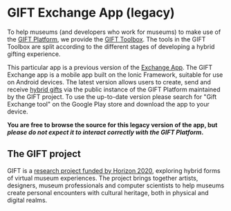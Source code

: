 # GIFT Exchange App (legacy)

To help museums (and developers who work for museums) to make use of the [GIFT Platform](https://toolkit.gifting.digital/gift-platform/), we provide the [GIFT Toolbox](https://toolkit.gifting.digital/tools/). The tools in the GIFT Toolbox are split according to the different stages of developing a hybrid gifting experience.

This particular app is a previous version of the [Exchange App](https://github.com/growlingfish/GIFT-exchange). The GIFT Exchange app is a mobile app built on the Ionic Framework, suitable for use on Android devices. The latest version allows users to create, send and receive [hybrid gifts](https://toolkit.gifting.digital/what-are-hybrid-gifts/) via the public instance of the GIFT Platform maintained by the GIFT project. To use the up-to-date version please search for "Gift Exchange tool" on the Google Play store and download the app to your device.

**You are free to browse the source for this legacy version of the app, but _please do not expect it to interact correctly with the GIFT Platform_.**

## The GIFT project

GIFT is a [research project funded by Horizon 2020](https://gift.itu.dk/), exploring hybrid forms of virtual museum experiences. The project brings together artists, designers, museum professionals and computer scientists to help museums create personal encounters with cultural heritage, both in physical and digital realms.